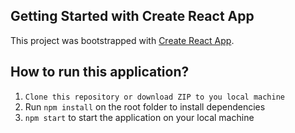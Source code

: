 ## Getting Started with Create React App

This project was bootstrapped with [Create React App](https://github.com/facebook/create-react-app).

## How to run this application?

1. `Clone this repository or download ZIP to you local machine`
2. Run `npm install` on the root folder to install dependencies
3. `npm start` to start the application on your local machine
